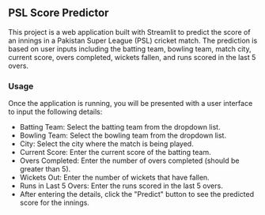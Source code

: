 ## PSL Score Predictor

This project is a web application built with Streamlit to predict the score of an innings in a Pakistan Super League (PSL) cricket match. The prediction is based on user inputs including the batting team, bowling team, match city, current score, overs completed, wickets fallen, and runs scored in the last 5 overs.

### Usage

Once the application is running, you will be presented with a user interface to input the following details:

- Batting Team: Select the batting team from the dropdown list.
- Bowling Team: Select the bowling team from the dropdown list.
- City: Select the city where the match is being played.
- Current Score: Enter the current score of the batting team.
- Overs Completed: Enter the number of overs completed (should be greater than 5).
- Wickets Out: Enter the number of wickets that have fallen.
- Runs in Last 5 Overs: Enter the runs scored in the last 5 overs.
- After entering the details, click the "Predict" button to see the predicted score for the innings.